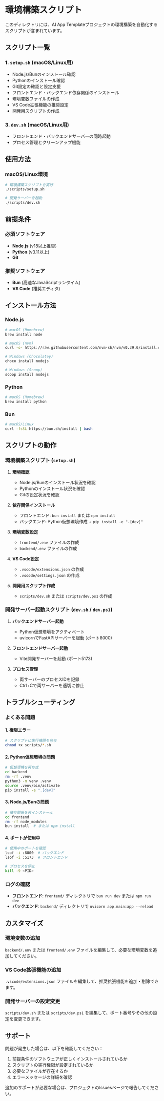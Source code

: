 # 環境構築スクリプト

このディレクトリには、AI App Templateプロジェクトの環境構築を自動化するスクリプトが含まれています。

## スクリプト一覧

### 1. `setup.sh` (macOS/Linux用)
- Node.js/Bunのインストール確認
- Pythonのインストール確認
- Git設定の確認と設定支援
- フロントエンド・バックエンド依存関係のインストール
- 環境変数ファイルの作成
- VS Code拡張機能の推奨設定
- 開発用スクリプトの作成

### 3. `dev.sh` (macOS/Linux用)
- フロントエンド・バックエンドサーバーの同時起動
- プロセス管理とクリーンアップ機能

## 使用方法

### macOS/Linux環境

```bash
# 環境構築スクリプトを実行
./scripts/setup.sh

# 開発サーバーを起動
./scripts/dev.sh
```

## 前提条件

### 必須ソフトウェア
- **Node.js** (v18以上推奨)
- **Python** (v3.11以上)
- **Git**

### 推奨ソフトウェア
- **Bun** (高速なJavaScriptランタイム)
- **VS Code** (推奨エディタ)

## インストール方法

### Node.js
```bash
# macOS (Homebrew)
brew install node

# macOS (nvm)
curl -o- https://raw.githubusercontent.com/nvm-sh/nvm/v0.39.0/install.sh | bash

# Windows (Chocolatey)
choco install nodejs

# Windows (Scoop)
scoop install nodejs
```

### Python
```bash
# macOS (Homebrew)
brew install python
```

### Bun
```bash
# macOS/Linux
curl -fsSL https://bun.sh/install | bash
```

## スクリプトの動作

### 環境構築スクリプト (`setup.sh`)

1. **環境確認**
   - Node.js/Bunのインストール状況を確認
   - Pythonのインストール状況を確認
   - Gitの設定状況を確認

2. **依存関係インストール**
   - フロントエンド: `bun install` または `npm install`
   - バックエンド: Python仮想環境作成 + `pip install -e ".[dev]"`

3. **環境変数設定**
   - `frontend/.env` ファイルの作成
   - `backend/.env` ファイルの作成

4. **VS Code設定**
   - `.vscode/extensions.json` の作成
   - `.vscode/settings.json` の作成

5. **開発用スクリプト作成**
   - `scripts/dev.sh` または `scripts/dev.ps1` の作成

### 開発サーバー起動スクリプト (`dev.sh` / `dev.ps1`)

1. **バックエンドサーバー起動**
   - Python仮想環境をアクティベート
   - uvicornでFastAPIサーバーを起動 (ポート8000)

2. **フロントエンドサーバー起動**
   - Vite開発サーバーを起動 (ポート5173)

3. **プロセス管理**
   - 両サーバーのプロセスIDを記録
   - Ctrl+Cで両サーバーを適切に停止

## トラブルシューティング

### よくある問題

#### 1. 権限エラー
```bash
# スクリプトに実行権限を付与
chmod +x scripts/*.sh
```

#### 2. Python仮想環境の問題
```bash
# 仮想環境を再作成
cd backend
rm -rf .venv
python3 -m venv .venv
source .venv/bin/activate
pip install -e ".[dev]"
```

#### 3. Node.js/Bunの問題
```bash
# 依存関係を再インストール
cd frontend
rm -rf node_modules
bun install  # または npm install
```

#### 4. ポートが使用中
```bash
# 使用中のポートを確認
lsof -i :8000  # バックエンド
lsof -i :5173  # フロントエンド

# プロセスを停止
kill -9 <PID>
```

### ログの確認

- **フロントエンド**: `frontend/` ディレクトリで `bun run dev` または `npm run dev`
- **バックエンド**: `backend/` ディレクトリで `uvicorn app.main:app --reload`

## カスタマイズ

### 環境変数の追加

`backend/.env` または `frontend/.env` ファイルを編集して、必要な環境変数を追加してください。

### VS Code拡張機能の追加

`.vscode/extensions.json` ファイルを編集して、推奨拡張機能を追加・削除できます。

### 開発サーバーの設定変更

`scripts/dev.sh` または `scripts/dev.ps1` を編集して、ポート番号やその他の設定を変更できます。

## サポート

問題が発生した場合は、以下を確認してください：

1. 前提条件のソフトウェアが正しくインストールされているか
2. スクリプトの実行権限が設定されているか
3. 必要なファイルが存在するか
4. エラーメッセージの詳細を確認

追加のサポートが必要な場合は、プロジェクトのIssuesページで報告してください。 